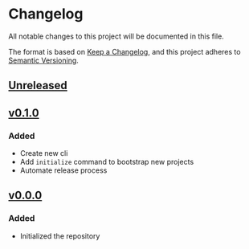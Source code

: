 <!-- markdownlint-configure-file
{
  "no-duplicate-heading": false
}
-->
# Changelog

All notable changes to this project will be documented in this file.

The format is based on [Keep a Changelog](https://keepachangelog.com/en/1.0.0/),
and this project adheres to [Semantic Versioning](https://semver.org/spec/v2.0.0.html).

<!-- markdown-link-check-disable -->
## [Unreleased](https://github.com/powerd6/spec/compare/v0.1.0...HEAD)

## [v0.1.0](https://github.com/powerd6/spec/releases/tag/v0.1.0)

### Added

- Create new cli
- Add `initialize` command to bootstrap new projects
- Automate release process

## [v0.0.0](https://github.com/powerd6/tools/releases/tag/v0.0.0)

### Added

- Initialized the repository
<!-- markdown-link-check-enable -->
